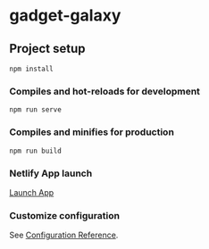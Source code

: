 # gadget-galaxy

## Project setup
```
npm install
```

### Compiles and hot-reloads for development
```
npm run serve
```

### Compiles and minifies for production
```
npm run build
```

### Netlify App launch
[Launch App](https://moonlit-beignet-8007d5.netlify.app/)

### Customize configuration
See [Configuration Reference](https://cli.vuejs.org/config/).



